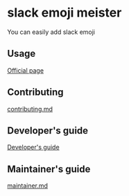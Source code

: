 # slack emoji meister

You can easily add slack emoji

## Usage

[Official page](https://takanakahiko.me/slack-emoji-meister)

## Contributing

[contributing.md](https://github.com/takanakahiko/slack-emoji-meister/blob/master/.github/CONTRIBUTING.md)

## Developer's guide

[Developer's guide](https://takanakahiko.me/slack-emoji-meister/dev)

## Maintainer's guide

[maintainer.md](https://takanakahiko.me/slack-emoji-meister/maintainer)
